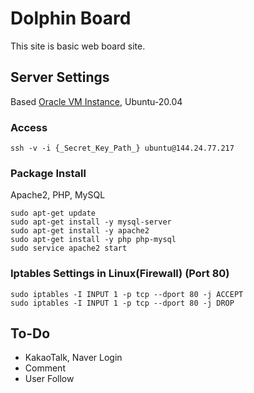 # Dolphin Board

This site is basic web board site.

## Server Settings
Based [Oracle VM Instance](https://www.oracle.com/kr/cloud/compute/virtual-machines/), Ubuntu-20.04

### Access
```
ssh -v -i {_Secret_Key_Path_} ubuntu@144.24.77.217
```

### Package Install
Apache2, PHP, MySQL
```
sudo apt-get update
sudo apt-get install -y mysql-server
sudo apt-get install -y apache2
sudo apt-get install -y php php-mysql
sudo service apache2 start
```

### Iptables Settings in Linux(Firewall) (Port 80)
```
sudo iptables -I INPUT 1 -p tcp --dport 80 -j ACCEPT
sudo iptables -I INPUT 1 -p tcp --dport 80 -j DROP
```

## To-Do
- KakaoTalk, Naver Login
- Comment
- User Follow
